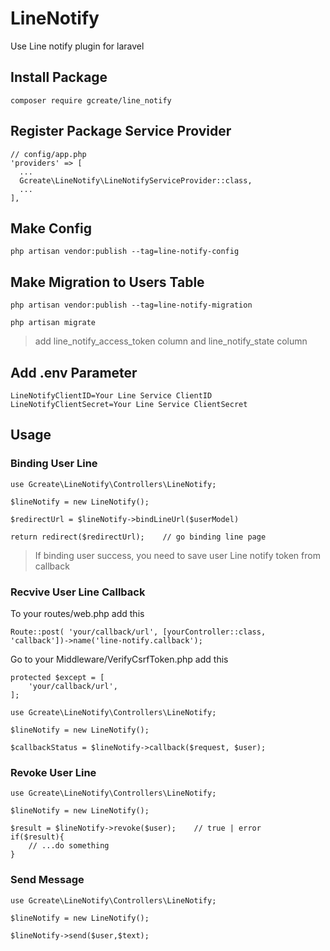 # LineNotify
Use Line notify plugin for laravel

## Install Package
```
composer require gcreate/line_notify
```

## Register Package Service Provider
```php!
// config/app.php
'providers' => [
  ...
  Gcreate\LineNotify\LineNotifyServiceProvider::class,
  ...
],
```
## Make Config
```
php artisan vendor:publish --tag=line-notify-config
```

## Make Migration to Users Table
```
php artisan vendor:publish --tag=line-notify-migration

php artisan migrate
```
> add line_notify_access_token column and line_notify_state column

## Add .env Parameter
```
LineNotifyClientID=Your Line Service ClientID
LineNotifyClientSecret=Your Line Service ClientSecret
```
## Usage
### Binding User Line
```php!
use Gcreate\LineNotify\Controllers\LineNotify;

$lineNotify = new LineNotify();

$redirectUrl = $lineNotify->bindLineUrl($userModel)

return redirect($redirectUrl);    // go binding line page
```
> If binding user success, you need to save user Line notify token from callback

### Recvive User Line Callback
To your routes/web.php add this

```php!
Route::post( 'your/callback/url', [yourController::class, 'callback'])->name('line-notify.callback');
```

Go to your Middleware/VerifyCsrfToken.php add this 
```php!
protected $except = [
    'your/callback/url',
];
```
```php!
use Gcreate\LineNotify\Controllers\LineNotify;

$lineNotify = new LineNotify();

$callbackStatus = $lineNotify->callback($request, $user);
```

### Revoke User Line
```php!
use Gcreate\LineNotify\Controllers\LineNotify;

$lineNotify = new LineNotify();

$result = $lineNotify->revoke($user);    // true | error
if($result){
    // ...do something
}
```

### Send Message
```php!
use Gcreate\LineNotify\Controllers\LineNotify;

$lineNotify = new LineNotify();

$lineNotify->send($user,$text);
```
